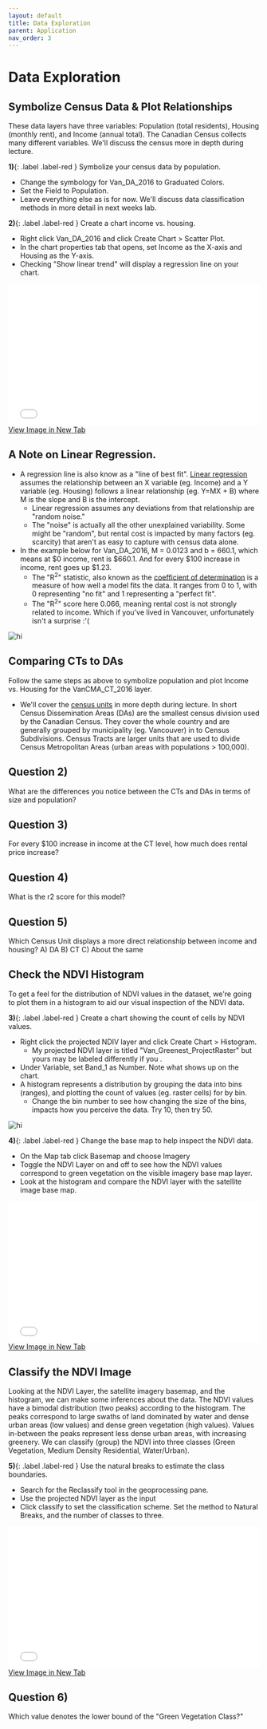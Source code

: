 ```yaml
---
layout: default
title: Data Exploration
parent: Application
nav_order: 3
---
```


# Data Exploration

## Symbolize Census Data & Plot Relationships
These data layers have three variables: Population (total residents), Housing (monthly rent), and Income (annual total).  The Canadian Census collects many different variables.  We'll discuss the census more in depth during lecture.

**1)**{: .label .label-red } Symbolize your census data by population.
* Change the symbology for Van_DA_2016 to Graduated Colors.
* Set the Field to Population.
* Leave everything else as is for now.  We'll discuss data classification methods in more detail in next weeks lab.

**2)**{: .label .label-red } Create a chart income vs. housing.
* Right click Van_DA_2016 and click Create Chart > Scatter Plot.
* In the chart properties tab that opens, set Income as the X-axis and Housing as the Y-axis.
* Checking "Show linear trend" will display a regression line on your chart.

<div style="overflow: hidden;
  padding-top: 56.25%;
  position: relative">
  <iframe src="Symbolize.mp4" title="Processes" scrolling="no" frameborder="0"
    style="border: 0;
   height: 100%;
   left: 0;
   position: absolute;
   top: 0;
   width: 100%;">
   <p>Your browser does not support iframes.</p>
 </iframe>
</div>
<a href="Symbolize.mp4" target="_blank">View Image in New Tab</a>

## A Note on Linear Regression.
* A regression line is also know as a "line of best fit".  [Linear regression](https://en.wikipedia.org/wiki/Linear_regression#Introduction) assumes the relationship between an X variable (eg. Income) and a Y variable (eg. Housing) follows a linear relationship (eg. Y=MX + B) where M is the slope and B is the intercept. 
  * Linear regression assumes any deviations from that relationship are "random noise."
  * The "noise" is actually all the other unexplained variability.  Some might be "random", but rental cost is impacted by many factors (eg. scarcity) that aren't as easy to capture with census data alone.
* In the example below for Van_DA_2016, M = 0.0123 and b = 660.1, which means at $0 income, rent is $660.1.  And for every $100 increase in income, rent goes up $1.23.
  * The "R<sup>2</sup>" statistic, also known as the [coefficient of determination](https://en.wikipedia.org/wiki/Coefficient_of_determination) is a measure of how well a model fits the data.  It ranges from 0 to 1, with 0 representing "no fit" and 1 representing a "perfect fit".
  * The "R<sup>2</sup>" score here 0.066, meaning rental cost is not strongly related to income.  Which if you've lived in Vancouver, unfortunately isn't a surprise :'(

<img src="Statistics.png" alt="hi" class="inline"/>


## Comparing CTs to DAs
Follow the same steps as above to symbolize population and plot Income vs. Housing for the VanCMA_CT_2016 layer.  
* We'll cover the [census units](https://en.wikipedia.org/wiki/Census_geographic_units_of_Canada) in more depth during lecture.  In short Census Dissemination Areas (DAs) are the smallest census division used by the Canadian Census.  They cover the whole country and are generally grouped by municipality (eg. Vancouver) in to Census Subdivisions.  Census Tracts are larger units that are used to divide Census Metropolitan Areas (urban areas with populations > 100,000).

## **Question 2)**
What are the differences you notice between the CTs and DAs in terms of size and population?
<!-- CDAs are smaller population/size wise, DAs give full coverage CTs only in CMA (metro areas) -->

## **Question 3)**
For every $100 increase in income at the CT level, how much does rental price increase?
<!-- $2.66 -->

## **Question 4)**
What is the r2 score for this model?
<!-- r2 = 0.38 -->

## **Question 5)**
Which Census Unit displays a more direct relationship between income and housing?
A) DA
B) CT
C) About the same
<!-- B -->



## Check the NDVI Histogram
To get a feel for the distribution of NDVI values in the dataset, we're going to plot them in a histogram to aid our visual inspection of the NDVI data.

**3)**{: .label .label-red } Create a chart showing the count of cells by NDVI values.
* Right click the projected NDIV layer and click Create Chart > Histogram.
  * My projected NDVI layer is titled "Van_Greenest_ProjectRaster" but yours may be labeled differently if you .
* Under Variable, set Band_1 as Number.  Note what shows up on the chart.
* A histogram represents a distribution by grouping the data into bins (ranges), and plotting the count of values (eg. raster cells) for by bin.
  * Change the bin number to see how changing the size of the bins, impacts how you perceive the data.  Try 10, then try 50.

<img src="Bins.png" alt="hi" class="inline"/>


**4)**{: .label .label-red } Change the base map to help inspect the NDVI data.
* On the Map tab click Basemap and choose Imagery
* Toggle the NDVI Layer on and off to see how the NDVI values correspond to green vegetation on the visible imagery base map layer.
* Look at the histogram and compare the NDVI layer with the satellite image base map.


<div style="overflow: hidden;
  padding-top: 56.25%;
  position: relative">
  <iframe src="Histogram.mp4" title="Processes" scrolling="no" frameborder="0"
    style="border: 0;
   height: 100%;
   left: 0;
   position: absolute;
   top: 0;
   width: 100%;">
   <p>Your browser does not support iframes.</p>
 </iframe>
</div>
<a href="Histogram.mp4" target="_blank">View Image in New Tab</a>


## Classify the NDVI Image
Looking at the NDVI Layer, the satellite imagery basemap, and the histogram, we can make some inferences about the data.  The NDVI values have a bimodal distribution (two peaks) according to the histogram.  The peaks correspond to large swaths of land dominated by water and dense urban areas (low values) and dense green vegetation (high values).  Values in-between the peaks represent less dense urban areas, with increasing greenery.  We can classify (group) the NDVI into three classes (Green Vegetation, Medium Density Residential, Water/Urban).  

**5)**{: .label .label-red } Use the natural breaks to estimate the class boundaries.
* Search for the Reclassify tool in the geoprocessing pane.
* Use the projected NDVI layer as the input
* Click classify to set the classification scheme.  Set the method to Natural Breaks, and the number of classes to three.

<div style="overflow: hidden;
  padding-top: 56.25%;
  position: relative">
  <iframe src="Classify.mp4" title="Processes" scrolling="no" frameborder="0"
    style="border: 0;
   height: 100%;
   left: 0;
   position: absolute;
   top: 0;
   width: 100%;">
   <p>Your browser does not support iframes.</p>
 </iframe>
</div>
<a href="Classify.mp4" target="_blank">View Image in New Tab</a>


## **Question 6)**
Which value denotes the lower bound of the "Green Vegetation Class?"
<!-- 0.6068 -->